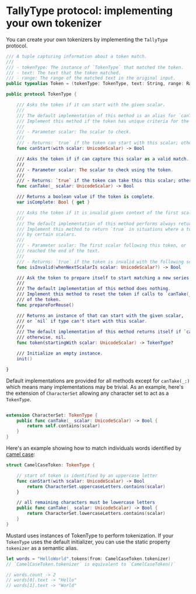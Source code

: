 # TallyType protocol: implementing your own tokenizer

You can create your own tokenizers by implementing the `TallyType` protocol.

````Swift
/// A tuple capturing information about a token match.
///
/// - tokenType: The instance of `TokenType` that matched the token.
/// - text: The text that the token matched.
/// - range: The range of the matched text in the original input.
public typealias Token = (tokenType: TokenType, text: String, range: Range<String.Index>)

public protocol TokenType {

    /// Asks the token if it can start with the given scalar.
    ///
    /// The default implementation of this method is an alias for `canTake(_:)`.
    /// Implement this method if the token has unique criteria for the first scalar to match.
    ///
    /// - Parameter scalar: The scalar to check.
    ///
    /// - Returns: `true` if the token can start with this scalar; otherwise, false.
    func canStart(with scalar: UnicodeScalar) -> Bool

    /// Asks the token if if can capture this scalar as a valid match.
    ///
    /// - Parameter scalar: The scalar to check using the token.
    ///
    /// - Returns: `true` if the token can take this this scalar; otherwise, false.
    func canTake(_ scalar: UnicodeScalar) -> Bool

    /// Returns a boolean value if the token is complete.
    var isComplete: Bool { get }

    /// Asks the token if it is invalid given context of the first scalar following this token.
    ///
    /// The default implementation of this method performs always returns `false`.
    /// Implement this method to return `true` in situations where a token can not be followed
    /// by certain scalars.
    ///
    /// - Parameter scalar: The first scalar following this token, or `nil` if the token has
    /// reached the end of the text.
    ///
    /// - Returns: `true` if the token is invalid with the following scalar; otherwise, false.
    func isInvalid(whenNextScalarIs scalar: UnicodeScalar?) -> Bool

    /// Ask the token to prepare itself to start matching a new series of scalars.
    ///
    /// The default implementation of this method does nothing.
    /// Implement this method to reset the token if calls to `canTake(_:)` change the state
    /// of the token.
    func prepareForReuse()

    /// Returns an instance of that can start with the given scalar,
    /// or `nil` if type can't start with this scalar.
    ///
    /// The default implementation of this method returns itself if `canStart(with:)` returns true;
    /// otherwise, nil.
    func token(startingWith scalar: UnicodeScalar) -> TokenType?

    /// Initialize an empty instance.
    init()

}

````

Default implementations are provided for all methods except for `canTake(_:)` which means many implementations may be trivial.
As an example, here's the extension of `CharacterSet` allowing any character set to act as a `TokenType`.

````Swift

extension CharacterSet: TokenType {
    public func canTake(_ scalar: UnicodeScalar) -> Bool {
        return self.contains(scalar)
    }
}

````

Here's an example showing how to match individuals words identified by [camel case](https://en.wikipedia.org/wiki/Camel_case):

````Swift
struct CamelCaseToken: TokenType {

    // start of token is identified by an uppercase letter
    func canStart(with scalar: UnicodeScalar) -> Bool
        return CharacterSet.uppercaseLetters.contains(scalar)
    }

    // all remaining characters must be lowercase letters
    public func canTake(_ scalar: UnicodeScalar) -> Bool {
        return CharacterSet.lowercaseLetters.contains(scalar)
    }
}
````

Mustard uses instances of TokenType to perform tokenization. If your `TokenType` uses the default initializer, you can use the static property `tokenizer` as a semantic alias.

````Swift
let words = "HelloWorld".tokens(from: CamelCaseToken.tokenizer)
// `CamelCaseToken.tokenizer` is equivalent to `CamelCaseToken()`

// words.count -> 2
// words[0].text -> "Hello"
// words[1].text -> "World"
````
